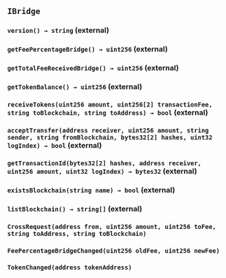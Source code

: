 ## `IBridge`






### `version() → string` (external)





### `getFeePercentageBridge() → uint256` (external)





### `getTotalFeeReceivedBridge() → uint256` (external)





### `getTokenBalance() → uint256` (external)





### `receiveTokens(uint256 amount, uint256[2] transactionFee, string toBlockchain, string toAddress) → bool` (external)





### `acceptTransfer(address receiver, uint256 amount, string sender, string fromBlockchain, bytes32[2] hashes, uint32 logIndex) → bool` (external)





### `getTransactionId(bytes32[2] hashes, address receiver, uint256 amount, uint32 logIndex) → bytes32` (external)





### `existsBlockchain(string name) → bool` (external)





### `listBlockchain() → string[]` (external)






### `CrossRequest(address from, uint256 amount, uint256 toFee, string toAddress, string toBlockchain)`





### `FeePercentageBridgeChanged(uint256 oldFee, uint256 newFee)`





### `TokenChanged(address tokenAddress)`






